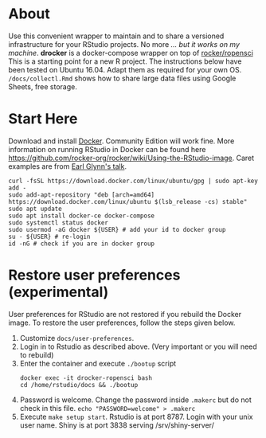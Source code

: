 # About
Use this convenient wrapper to maintain and to share a versioned infrastructure for your RStudio projects. No more *... but it works on my machine*. **drocker** is a docker-compose wrapper on top of [rocker/ropensci](https://github.com/rocker-org/ropensci) This is a starting point for a new R project. The instructions below have been tested on Ubuntu 16.04. Adapt them as required for your own OS. `/docs/collectl.Rmd` shows how to share large data files using Google Sheets, free storage.
# Start Here
Download and install [Docker](https://www.docker.com/get-docker). Community Edition will work fine. More information on running RStudio in Docker can be found here  https://github.com/rocker-org/rocker/wiki/Using-the-RStudio-image. Caret examples are from [Earl Glynn's talk](https://github.com/EarlGlynn/kc-r-users-caret-2017).
```
curl -fsSL https://download.docker.com/linux/ubuntu/gpg | sudo apt-key add -
sudo add-apt-repository "deb [arch=amd64] https://download.docker.com/linux/ubuntu $(lsb_release -cs) stable"
sudo apt update
sudo apt install docker-ce docker-compose
sudo systemctl status docker
sudo usermod -aG docker ${USER} # add your id to docker group
su - ${USER} # re-login
id -nG # check if you are in docker group
```
# Restore user preferences (experimental)
User preferences for RStudio are not restored if you rebuild the Docker image. To restore the user preferences, follow the steps given below.
1. Customize `docs/user-preferences`.
1. Login in to Rstudio as described above. (Very important or you will need to rebuild)
1. Enter the container and execute `./bootup` script
    ```
    docker exec -it drocker-ropensci bash
    cd /home/rstudio/docs && ./bootup
    ```
1. Password is welcome. Change the password inside `.makerc` but do not check in this file. `echo "PASSWORD=welcome" > .makerc`
1. Execute `make setup start`. Rstudio is at port 8787. Login with your unix user name. Shiny is at port 3838 serving /srv/shiny-server/
